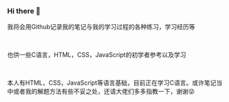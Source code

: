 ### Hi there 👋

<!--
**Yuanfeng123/Yuanfeng123** is a ✨ _special_ ✨ repository because its `README.md` (this file) appears on your GitHub profile.

Here are some ideas to get you started:

- 🔭 I’m currently working on ...
- 🌱 I’m currently learning ...
- 👯 I’m looking to collaborate on ...
- 🤔 I’m looking for help with ...
- 💬 Ask me about ...
- 📫 How to reach me: ...
- 😄 Pronouns: ...
- ⚡ Fun fact: ...
-->

我将会用Github记录我的笔记与我的学习过程的各种练习，学习经历等

<br />

也供一些C语言，HTML，CSS，JavaScript的初学者参考以及学习

<br />

本人有HTML，CSS，JavaScript等语言基础，目前正在学习C语言。或许笔记当中或者我的解题方法有些不妥之处，还请大佬们多多指教一下，谢谢:stuck_out_tongue_winking_eye:
